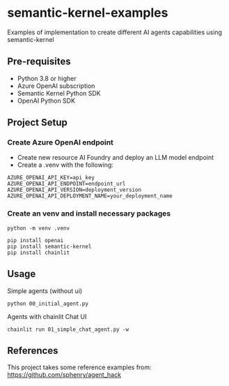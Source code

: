 # semantic-kernel-examples
Examples of implementation to create different AI agents capabilities using semantic-kernel 

## Pre-requisites
- Python 3.8 or higher
- Azure OpenAI subscription
- Semantic Kernel Python SDK
- OpenAI Python SDK


## Project Setup

### Create Azure OpenAI endpoint
- Create new resource AI Foundry and deploy an LLM model endpoint
- Create a .venv with the following:
```
AZURE_OPENAI_API_KEY=api_key
AZURE_OPENAI_API_ENDPOINT=endpoint_url
AZURE_OPENAI_API_VERSION=deployment_version
AZURE_OPENAI_API_DEPLOYMENT_NAME=your_deployment_name
```

### Create an venv and install necessary packages
```
python -m venv .venv

pip install openai
pip install semantic-kernel
pip install chainlit
```

## Usage

Simple agents (without ui)

```
python 00_initial_agent.py
```

Agents with chainlit Chat UI 

```
chainlit run 01_simple_chat_agent.py -w
```

## References
This project takes some reference examples from:
https://github.com/sphenry/agent_hack
